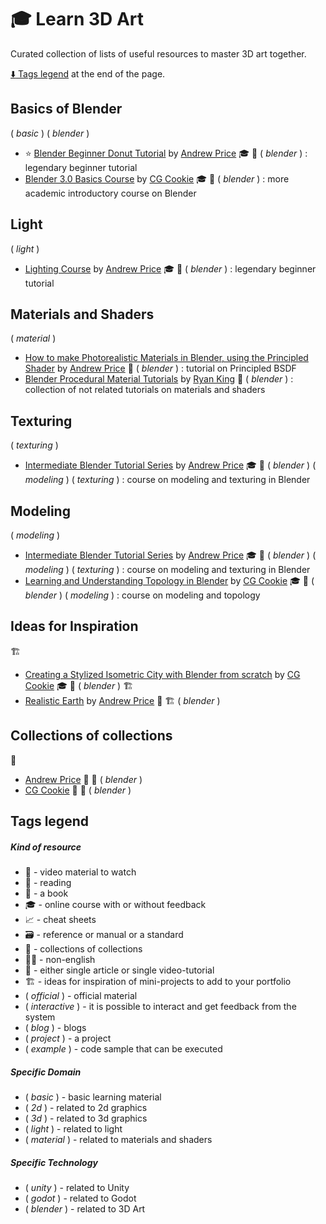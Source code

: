 # :mortar_board: Learn 3D Art

Curated collection of lists of useful resources to master 3D art together.

[:arrow_down: Tags legend](#tags-legend) at the end of the page.

<!-- - []() by []() : -->

## Basics of Blender

( _basic_ ) ( _blender_ )

- :star: [Blender Beginner Donut Tutorial](https://www.youtube.com/playlist?list=PLjEaoINr3zgFX8ZsChQVQsuDSjEqdWMAD) by [Andrew Price](https://www.youtube.com/@blenderguru) :mortar_board: :movie_camera: ( _blender_ ) : legendary beginner tutorial
- [Blender 3.0 Basics Course](https://www.youtube.com/playlist?list=PL3GeP3YLZn5ixsnIOIx9tB4v6s-rsw48X) by [CG Cookie](https://www.youtube.com/@cg_cookie) :mortar_board: :movie_camera: ( _blender_ ) : more academic introductory course on Blender

## Light

( _light_ )

- [Lighting Course](https://www.youtube.com/playlist?list=PLjEaoINr3zgH9vCr47kSS5W8PEJBNIiwK) by [Andrew Price](https://www.youtube.com/@blenderguru) :mortar_board: :movie_camera: ( _blender_ ) : legendary beginner tutorial

## Materials and Shaders

( _material_ )

- [How to make Photorealistic Materials in Blender, using the Principled Shader](https://www.youtube.com/watch?v=4H5W6C_Mbck) by [Andrew Price](https://www.youtube.com/@blenderguru) :movie_camera: ( _blender_ ) : tutorial on Principled BSDF
- [Blender Procedural Material Tutorials](https://www.youtube.com/playlist?list=PLsGl9GczcgBs6TtApKKK-L_0Nm6fovNPk) by [Ryan King](https://www.youtube.com/@RyanKingArt) :movie_camera: ( _blender_ ) : collection of not related tutorials on materials and shaders

## Texturing

( _texturing_ )

- [Intermediate Blender Tutorial Series](https://www.youtube.com/playlist?list=PLjEaoINr3zgHJVJF3T3CFUAZ6z11jKg6a) by [Andrew Price](https://www.youtube.com/@blenderguru) :mortar_board: :movie_camera: ( _blender_ ) ( _modeling_ ) ( _texturing_ ) : course on modeling and texturing in Blender

## Modeling

( _modeling_ )

- [Intermediate Blender Tutorial Series](https://www.youtube.com/playlist?list=PLjEaoINr3zgHJVJF3T3CFUAZ6z11jKg6a) by [Andrew Price](https://www.youtube.com/@blenderguru) :mortar_board: :movie_camera: ( _blender_ ) ( _modeling_ ) ( _texturing_ ) : course on modeling and texturing in Blender
- [Learning and Understanding Topology in Blender](https://www.youtube.com/playlist?list=PL3GeP3YLZn5irhqsD6_Srf-CeimYPonaK) by [CG Cookie](https://www.youtube.com/@cg_cookie) :mortar_board: :movie_camera: ( _blender_ ) ( _modeling_ ) : course on modeling and topology

## Ideas for Inspiration

:building_construction:

- [Creating a Stylized Isometric City with Blender from scratch](https://www.youtube.com/watch?v=YvGfPzUu-Fw) by [CG Cookie](https://www.youtube.com/@cg_cookie) :mortar_board: :movie_camera: ( _blender_ ) :building_construction:
- [Realistic Earth](https://www.youtube.com/watch?v=0YZzHn0iz8U) by [Andrew Price](https://www.youtube.com/@blenderguru) :movie_camera: :building_construction: ( _blender_ )

## Collections of collections

:open_file_folder:

- [Andrew Price](https://www.youtube.com/@blenderguru) :open_file_folder: :movie_camera: ( _blender_ )
- [CG Cookie](https://www.youtube.com/@cg_cookie) :open_file_folder: :movie_camera: ( _blender_ )

## Tags legend

##### Kind of resource

- :movie_camera: - video material to watch
- :page_facing_up: - reading
- :book: - a book
- :mortar_board: - online course with or without feedback
- :chart_with_upwards_trend: - cheat sheets
- :card_file_box: - reference or manual or a standard
- :open_file_folder: - collections of collections
- :pirate_flag: - non-english
- :page_facing_up: - either single article or single video-tutorial
- :building_construction: - ideas for inspiration of mini-projects to add to your portfolio
- ( _official_ ) - official material
- ( _interactive_ ) - it is possible to interact and get feedback from the system
- ( _blog_ ) - blogs
- ( _project_ ) - a project
- ( _example_ ) - code sample that can be executed

##### Specific Domain

- ( _basic_ ) - basic learning material
- ( _2d_ ) - related to 2d graphics
- ( _3d_ ) - related to 3d graphics
- ( _light_ ) - related to light
- ( _material_ ) - related to materials and shaders

##### Specific Technology

- ( _unity_ ) - related to Unity
- ( _godot_ ) - related to Godot
- ( _blender_ ) - related to 3D Art
